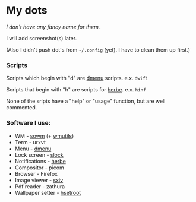# My dots 
*I don't have any fancy name for them.*

I will add screenshot(s) later.

(Also I didn't push dot's from `~/.config` (yet). I have to clean them up first.)

### Scripts

Scripts which begin with "d" are [dmenu][3] scripts. e.x. `dwifi`

Scripts that begin with "h" are scripts for [herbe][5]. e.x. `hinf`

None of the sripts have a "help" or "usage" function, but are well commented.

### Software I use:

* WM - [sowm][1] (+ [wmutils][2])
* Term - urxvt
* Menu - [dmenu][3]
* Lock screen - [slock][4]
* Notifications - [herbe][5]
* Compositor - picom
* Browser - Firefox
* Image viewer - [sxiv][6]
* Pdf reader - zathura
* Wallpaper setter - [hsetroot][7]

[1]: https://github.com/dylanaraps/sowm
[2]: https://github.com/wmutils/core
[3]: https://tools.suckless.org/dmenu/
[4]: https://tools.suckless.org/slock/
[5]: https://github.com/dudik/herbe
[6]: https://github.com/muennich/sxiv
[7]: https://github.com/himdel/hsetroot
